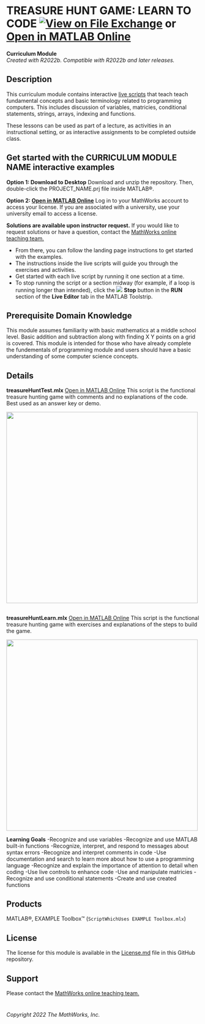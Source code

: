 # TREASURE HUNT GAME: LEARN TO CODE [![View <File Exchange Title> on File Exchange](https://www.mathworks.com/matlabcentral/images/matlab-file-exchange.svg)](https://www.mathworks.com/matlabcentral/fileexchange/XXXX) or [Open in MATLAB Online](https://matlab.mathworks.com/open/github/v1?repo=MathWorks-Teaching-Resources/REPO-NAME&project=PROJECTNAME.prj)

**Curriculum Module**  
_Created with R2022b. Compatible with R2022b and later releases._ 

## Description ##
This curriculum module contains interactive [live scripts](https://www.mathworks.com/products/matlab/live-editor.html) that teach teach fundamental concepts and basic terminology related to programming computers. This includes discussion of variables, matricies, conditional statements, strings, arrays, indexing and functions. 

These lessons can be used as part of a lecture, as activities in an instructional setting, or as interactive assignments to be completed outside class.

## Get started with the CURRICULUM MODULE NAME interactive examples ##

**Option 1: Download to Desktop** Download and unzip the repository. Then, double-click the PROJECT_NAME.prj file inside MATLAB&reg;. 

**Option 2: [Open in MATLAB Online](https://matlab.mathworks.com/open/github/v1?repo=MathWorks-Teaching-Resources/REPO-NAME&project=PROJECTNAME.prj)** Log in to your MathWorks account to access your license. If you are associated with a university, use your university email to access a license.

**Solutions are available upon instructor request.** If you would like to request solutions or have a question, contact the <a href="mailto:onlineteaching@mathworks.com">MathWorks online teaching team.</a>

- From there, you can follow the landing page instructions to get started with the examples. 
- The instructions inside the live scripts will guide you through the exercises and activities. 
- Get started with each live script by running it one section at a time. 
- To stop running the script or a section midway (for example, if a loop is running longer than intended), click the <img src="https://user-images.githubusercontent.com/88841524/182219991-17ef7bf9-369b-4463-8de6-9e440ca3bc9b.png"> **Stop** button in the **RUN** section of the **Live Editor** tab in the MATLAB Toolstrip.

## Prerequisite Domain Knowledge ##
This module assumes familiarity with basic mathematics at a middle school level. Basic addition and subtraction along with finding X Y points on a grid is covered. This module is intended for those who have already complete the fundementals of programming module and users should have a basic understanding of some computer science concepts.

## Details ##

**treasureHuntTest.mlx** [Open in MATLAB Online](https://matlab.mathworks.com/open/github/v1?repo=MathWorks-Teaching-Resources/REPO-NAME&project=PROJECTNAME.prj&file=SCRIPT1.mlx)
This script is the functional treasure hunting game with comments and no explanations of the code. Best used as an answer key or demo. 


<img src="link to githubusercontent here" width="500"> 

## ##

**treasureHuntLearn.mlx** [Open in MATLAB Online](https://matlab.mathworks.com/open/github/v1?repo=MathWorks-Teaching-Resources/REPO-NAME&project=PROJECTNAME.prj&file=SCRIPT1.mlx)
This script is the functional treasure hunting game with exercises and explanations of the steps to build the game.

<img src="link to githubusercontent here" width="500"> 

**Learning Goals**
-Recognize and use variables
-Recognize and use MATLAB built-in functions
-Recognize, interpret, and respond to messages about syntax errors
-Recognize and interpret comments in code
-Use documentation and search to learn more about how to use a programming language
-Recognize and explain the importance of attention to detail when coding
-Use live controls to enhance code
-Use and manipulate matricies
-Recognize and use conditional statements
-Create and use created functions

## Products ##
MATLAB&reg;, EXAMPLE Toolbox&trade; (`ScriptWhichUses EXAMPLE Toolbox.mlx`)

## License ##
The license for this module is available in the [License.md](LICENSE.md) file in this GitHub repository.

## Support ##
Please contact the <a href="mailto:onlineteaching@mathworks.com">MathWorks online teaching team.</a>

# #
_Copyright 2022 The MathWorks, Inc._
